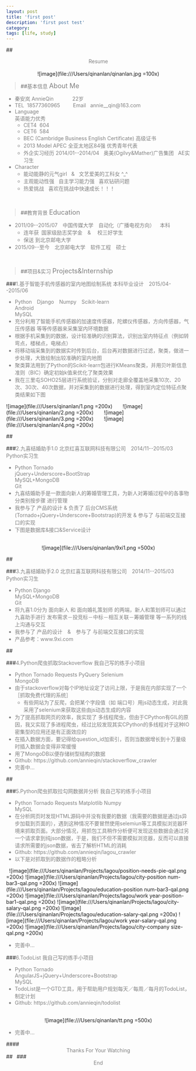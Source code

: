 ```yaml
---
layout: post
title: 'first post'
description: 'first post test'
category:
tags: [life, study]
---
```



##<center><font color=gray>Resume</font></center>
&#160;<center>![image](file:///Users/qinanlan/qinanlan.jpg =100x) </font></center>

>##<font color=gray>基本信息 <font size=4>About  Me</font></font>
<font color=gray>
<ul>
<li>秦安岚 AnnieQin&#160;&#160;&#160;&#160;&#160;&#160;&#160;&#160;&#160;&#160;&#160;&#160; <font>22岁</font></li>
<li>TEL&#160;&#160;18577360965 &#160;&#160;&#160;&#160;&#160;&#160;&#160;&#160;Email&#160;&#160; annie__qin@163.com</li>

<li>Language&#160;&#160;</br>英语能力优秀
<ul>
<li>CET4&#160;&#160;604&#160;&#160;&#160;&#160;</li>
<li>CET6&#160;&#160;584</li>
<li>BEC (Cambridge Business English Certificate) 高级证书</br></li>
<li>2013 Model APEC 全亚太地区84强 优秀青年代表</br></li>
<li>外企实习经历 2014/01--2014/04 &#160;&#160;奥美(Ogilvy&Mather)广告集团&#160;&#160;&#160;AE实习生</li>
</ul>
</li>
<li>Character&#160;&#160; 
<ul>
<li>能动能静的元气girl&#160;&#160;&#160;&&#160;&#160;&#160;文艺爱美的工科女 ^_^</br></li>
<li>主观能动性强&#160;&#160;&#160;自主学习能力强&#160;&#160;&#160;喜欢钻研问题&#160;&#160;&#160;</br></li>
<li>热爱挑战&#160;&#160;&#160;喜欢在挑战中快速成长！！！</li>
</ul>
</li> 
</ul>  
</font> 
</br>  
    

>##<font color=gray>教育背景 <font size=4>Education</font></font>
<font color=gray>
<ul>
<li>2011/09--2015/07&ensp;&ensp;中国传媒大学&ensp;&ensp;自动化（广播电视方向）&ensp;&ensp;本科
<ul>
<li>连年获&ensp;国家级励志奖学金&ensp;&ensp;& &ensp;&ensp;校三好学生 </li>
<li>保送 到北京邮电大学</li>
</ul>
<li>2015/09--至今&ensp;&ensp;北京邮电大学&ensp;&ensp;软件工程&ensp;&ensp;硕士</li>
</ul>
</font>
</br>


>##<font color=gray>项目&实习 <font size=4>Projects&Internship</font></font>

###<font color=gray>1.基于智能手机传感器的室内地图绘制系统</font>
<font color=gray>本科毕业设计&ensp;&ensp;2015/04--2015/06</font>
<font color=gray>
<ul>
<li>Python&ensp;&ensp;Django&ensp;&ensp;Numpy&ensp;&ensp;Scikit-learn&ensp;&ensp;</br>
Android</br>
MySQL</li>
<li>充分利用了智能手机传感器的加速度传感器，陀螺仪传感器，方向传感器，气压传感器 等等传感器来采集室内环境数据</li>
<li>根据手机采集到的数据，设计较准确的识别算法，识别出室内特征点（例如转弯点，楼梯点，电梯点）</li>
<li>将移动端采集到的数据实时传到后台，后台再对数据进行过滤，聚类，做进一步处理，大致绘制出较准确的室内地图</li>
<li>聚类算法用到了Python的Scikit-learn包进行KMeans聚类，并用贝叶斯信息准则（BIC）确定初始k值来优化了聚类效果</li>
<li>我在三里屯SOHO25层进行系统验证，分别对走廊全覆盖地采集10次、20次、30次、40次数据，并对采集到的数据进行处理，得到室内定位特征点聚类结果如下图</li>
</ul>
</font>
![image](file:///Users/qinanlan/1.png =200x)&ensp;&ensp;&ensp;&ensp;![image](file:///Users/qinanlan/2.png =200x)&ensp;&ensp;&ensp;&ensp;![image](file:///Users/qinanlan/3.png =200x)&ensp;&ensp;&ensp;&ensp;![image](file:///Users/qinanlan/4.png =200x)

##&ensp;

###<font color=gray>2.九喜结婚助手1.0</font>
<font color=gray>北京红喜互联网科技有限公司&ensp;&ensp;2014/11--2015/03&ensp;&ensp;Python实习生</font>

<font color=gray>
<ul>
<li>
Python Tornado</br>
jQuery+Underscore+BootStrap</br>
MySQL+MongoDB</br>
Git
</li>
<li>
九喜结婚助手是一款面向新人的筹婚管理工具，为新人对筹婚过程中的各事物 分类别按步骤 进行管理
</li>
<li>
我参与了 产品的设计 & 负责了 后台CMS系统(Tornado+jQuery+Underscore+Bootstrap)的开发 & 参与了 与前端交互接口的实现
</li>
<li>
下图是数据库&接口&Service设计
</li>
</ul>
</font>
&#160;<center>![image](file:///Users/qinanlan/9xi1.png =500x)</center>

##&ensp;

###<font color=gray>3.九喜结婚助手2.0</font>
<font color=gray>北京红喜互联网科技有限公司&ensp;&ensp;2014/11--2015/03&ensp;&ensp;Python实习生</font>

<font color=gray>
<ul>
<li>
Python Django</br>
MySQL+MongoDB</br>
Git
</li>
<li>
将九喜1.0分为 面向新人 和 面向婚礼策划师 的两端，新人和策划师可以通过九喜助手进行 发布需求－投竞标－中标－相互关联－筹婚管理 等一系列的线上沟通与交互</li>
<li>
我参与了 产品的设计&ensp;&ensp;&&ensp;&ensp;参与了 与前端交互接口的实现
</li>
<li>产品参考：www.9xi.com</li>

</ul>
</font>
<!--&#160;<center>![image](file:///Users/qinanlan/9xi2.png =500x)</center>-->


##&ensp;

###<font color=gray>4.Python爬虫抓取Stackoverflow</font>
<font color=gray>我自己写的练手小项目</font>
<font color=gray>
<ul>
<li>
Python Tornado Requests PyQuery Selenium</br>
MongoDB</br>
</li>
<li>
由于stackoverflow对每个IP地址设定了访问上限，于是我在内部实现了一个［抓取免费代理的系统］</br>
<ul>
<li>
有些网站为了反爬，会把某个字段值（如 端口号）用js动态生成，对此我采用了selenium来获取这些由js动态生成的内容
</ul>
</li>
<li>
为了提高抓取网页的效率，我实现了 多线程爬虫，但由于CPython有GIL的原因，我又实现了多进程爬虫，经过比较发现其实CPython的多线程对于这种IO密集型的应用还是有正面效应的
</li>
<li>
在插入数据方面，要记得给question_id加索引，否则当数据增长到十万量级时插入数据会变得非常缓慢
</li>
<li>
用了MongoDB以便存储树型结构的数据
</li>
<li>
Github: https://github.com/annieqin/stackoverflow_crawler
<li>
完善中...
</li>
</ul>
</font>

##&ensp;

###<font color=gray>5.Python爬虫抓取拉勾网数据并分析</font>
<font color=gray>我自己写的练手小项目</font>
<font color=gray>
<ul>
<li>
Python Tornado Requests Matplotlib Numpy</br>
MySQL
</li>
<li>
在分析网页时发现HTML源码中并没有我要的数据（我需要的数据是通过js异步加载到页面的），遇到这种情况不要冒然使用selemiun等工具模拟浏览器环境来抓取页面。大部分情况，用抓包工具稍作分析便可发现这些数据会通过另一个请求拿到纯json数据，于是，我们不但不需要模拟浏览器，反而可以直接请求所需要的json数据，省去了解析HTML的消耗
</li>

<li>
Github: https://github.com/annieqin/lagou_crawler
</li>

<li>
以下是对抓取到的数据作的粗略分析
</li>
</ul>
</font>
&#160;
![image](file:///Users/qinanlan/Projects/lagou/position-needs-pie-qal.png =200x) 
![image](file:///Users/qinanlan/Projects/lagou/city-position num-bar3-qal.png =200x) 
![image](file:///Users/qinanlan/Projects/lagou/education-position num-bar3-qal.png =200x) 
![image](file:///Users/qinanlan/Projects/lagou/work year-position-bar1-qal.png =200x)
![image](file:///Users/qinanlan/Projects/lagou/city-salary-qal.png =200x)
![image](file:///Users/qinanlan/Projects/lagou/education-salary-qal.png =200x)
![image](file:///Users/qinanlan/Projects/lagou/work year-salary-qal.png =200x)
![image](file:///Users/qinanlan/Projects/lagou/city-company size-qal.png =200x)  

<font color=gray>
<ul>
<li>
完善中...
</li>
</ul>
</font>
 

###<font color=gray>6.TodoList</font>
<font color=gray>我自己写的练手小项目</font>
<font color=gray>
<ul>
<li>
Python Tornado </br>
AngularJS+jQuery+Underscore+Bootstrap</br>
MySQL
</li>
<li>
TodoList是一个GTD工具，用于帮助用户规划每天／每周／每月的TodoList，制定计划
</li>
<li>
Github: https://github.com/annieqin/todolist
</li>
</ul>
</font>
&#160;<center>![image](file:///Users/qinanlan/tt.png =500x)</center>
<font color=gray>
<ul>
<li>
完善中...
</li>
</ul>
</font>
####<center><font color=gray>Thanks For Your Watching</font></center>
##&ensp;
###<center><font color=gray>End</font></center>






